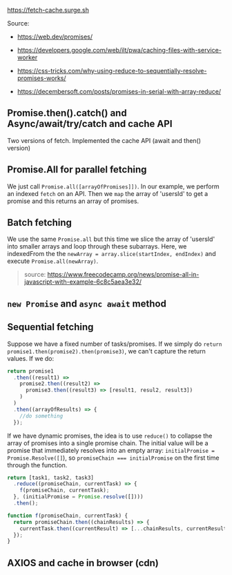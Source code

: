https://fetch-cache.surge.sh

Source:

- https://web.dev/promises/
- https://developers.google.com/web/ilt/pwa/caching-files-with-service-worker
- https://css-tricks.com/why-using-reduce-to-sequentially-resolve-promises-works/

- https://decembersoft.com/posts/promises-in-serial-with-array-reduce/

## Promise.then().catch() and Async/await/try/catch and cache API

Two versions of fetch. Implemented the cache API (await and then() version)

## Promise.All for parallel fetching

We just call `Promise.all([arrayOfPromises]])`. In our example, we perform an indexed `fetch` on an API. Then we `map` the array of 'usersId' to get a promise and this returns an array of promises.

## Batch fetching

We use the same `Promise.all` but this time we slice the array of 'usersId' into smaller arrays and loop through these subarrays. Here, we indexedFrom the the `newArray = array.slice(startIndex, endIndex)` and execute `Promise.all(newArray)`.

> source: https://www.freecodecamp.org/news/promise-all-in-javascript-with-example-6c8c5aea3e32/

## `new Promise` and `async await` method

## Sequential fetching

Suppose we have a fixed number of tasks/promises. If we simply do `return promise1.then(promise2).then(promise3)`, we can't capture the return values. If we do:

```javascript
return promise1
  .then((result1) =>
    promise2.then((result2) =>
      promise3.then((result3) => [result1, resul2, result3])
    )
  )
  .then((arrayOfResults) => {
    //do something
  });
```

If we have dynamic promises, the idea is to use `reduce()` to collapse the array of promises into a single promise chain.
The initial value will be a promise that immediately resolves into an empty array: `initialPromise = Promise.Resolve([]`), so `promiseChain === initialPromise` on the first time through the function.

```javascript
return [task1, task2, task3]
  .reduce((promiseChain, currentTask) => {
    f(promiseChain, currentTask);
  }, (initialPromise = Promise.resolve([])))
  .then();

function f(promiseChain, currentTask) {
  return promiseChain.then((chainResults) => {
    currentTask.then((currentResult) => [...chainResults, currentResult]);
  });
}
```

## AXIOS and cache in browser (cdn)
